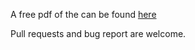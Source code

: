 A free pdf of the can be
found [here](http://incompleteideas.net/book/bookdraft2018jan1.pdf)

Pull requests and bug report are welcome.

